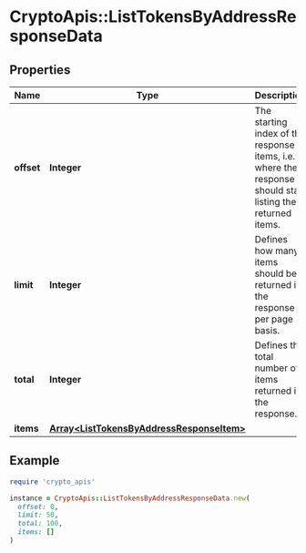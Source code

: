 # CryptoApis::ListTokensByAddressResponseData

## Properties

| Name | Type | Description | Notes |
| ---- | ---- | ----------- | ----- |
| **offset** | **Integer** | The starting index of the response items, i.e. where the response should start listing the returned items. |  |
| **limit** | **Integer** | Defines how many items should be returned in the response per page basis. |  |
| **total** | **Integer** | Defines the total number of items returned in the response. |  |
| **items** | [**Array&lt;ListTokensByAddressResponseItem&gt;**](ListTokensByAddressResponseItem.md) |  |  |

## Example

```ruby
require 'crypto_apis'

instance = CryptoApis::ListTokensByAddressResponseData.new(
  offset: 0,
  limit: 50,
  total: 100,
  items: []
)
```

